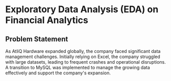 # Exploratory Data Analysis (EDA) on Financial Analytics 
## Problem Statement  
As AtliQ Hardware expanded globally, the company faced significant data management challenges. Initially relying on Excel, the company struggled with large datasets, leading to frequent crashes and operational disruptions. A transition to MySQL was implemented to manage the growing data effectively and support the company's expansion.
